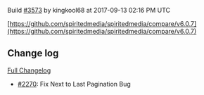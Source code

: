 Build [#3573](https://circleci.com/gh/spiritedmedia/spiritedmedia/3573) by kingkool68 at 2017-09-13 02:16 PM UTC

[https://github.com/spiritedmedia/spiritedmedia/compare/v6.0.7](https://github.com/spiritedmedia/spiritedmedia/compare/v6.0.7)
## Change log
[Full Changelog](https://github.com/spiritedmedia/spiritedmedia/compare/v6.0.6...v6.0.7)

 - [#2270](https://github.com/spiritedmedia/spiritedmedia/pull/2270): Fix Next to Last Pagination Bug

